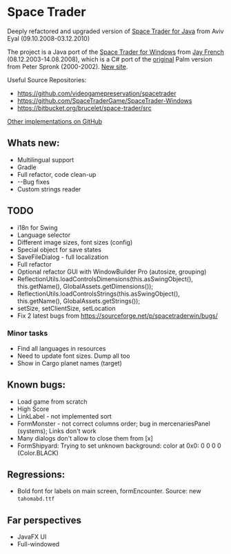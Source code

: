 # Space Trader

Deeply refactored and upgraded version of [Space Trader for Java](https://sourceforge.net/projects/spacetraderjava/files/Space%20Trader%20Java/Version%201.12/) from Aviv Eyal (09.10.2008-03.12.2010)

The project is a Java port of the [Space Trader for Windows](https://sourceforge.net/projects/spacetraderwin) from [Jay French](http://web.archive.org/web/20040212092717/http://www.frenchfryz.com:80/jay/spacetrader/home.php) (08.12.2003-14.08.2008), which is a C# port of the [original](http://ticc.uvt.nl/~pspronck/spacetrader/STFrames.html) Palm version from Peter Spronk (2000-2002). [New site](https://www.spronck.net/spacetrader/).

Useful Source Repositories:

* https://github.com/videogamepreservation/spacetrader
* https://github.com/SpaceTraderGame/SpaceTrader-Windows
* https://bitbucket.org/brucelet/space-trader/src

[Other implementations on GitHub](https://github.com/search?q=space+trader)

## Whats new:

* Multilingual support
* Gradle
* Full refactor, code clean-up
* --Bug fixes
* Custom strings reader

## TODO

* i18n for Swing
* Language selector
* Different image sizes, font sizes (config)
* Special object for save states
* SaveFileDialog - full localization
* Full refactor
* Optional refactor GUI with WindowBuilder Pro (autosize, grouping)
* ReflectionUtils.loadControlsDimensions(this.asSwingObject(), this.getName(), GlobalAssets.getDimensions());
* ReflectionUtils.loadControlsStrings(this.asSwingObject(), this.getName(), GlobalAssets.getStrings());
* setSize, setClientSize, setLocation
* Fix 2 latest bugs from https://sourceforge.net/p/spacetraderwin/bugs/

### Minor tasks

* Find all languages in resources
* Need to update font sizes. Dump all too
* Show in Cargo planet names (target)

## Known bugs:

* Load game from scratch
* High Score
* LinkLabel - not implemented sort
* FormMonster - not correct columns order; bug in mercenariesPanel (systems); Links don't work
* Many dialogs don't allow to close them from [x]
* FormShipyard: Trying to set unknown background: color at 0x0: 0 0 0 0 (Color.BLACK)

## Regressions:

* Bold font for labels on main screen, formEncounter. Source: new `tahomabd.ttf`

## Far perspectives

* JavaFX UI
* Full-windowed

